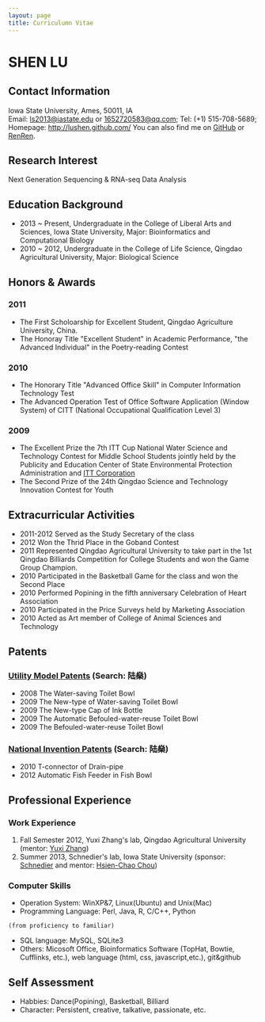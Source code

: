 ```yaml
---
layout: page
title: Curriculumn Vitae
---
```


# SHEN LU

## Contact Information

Iowa State University, Ames, 50011, IA  
Email: ls2013@iastate.edu or 1652720583@qq.com; Tel: (+1) 515-708-5689; 
Homepage: <http://lushen.github.com/>
You can also find me on [GitHub](https://github.com/lushen) or [RenRen](http://www.renren.com/351544831).  

## Research Interest

Next Generation Sequencing & RNA-seq Data Analysis

## Education Background

- 2013 ~ Present, Undergraduate in the College of Liberal Arts and Sciences, Iowa State University, Major: Bioinformatics and Computational Biology
- 2010 ~ 2012, Undergraduate in the College of Life Science, Qingdao Agricultural University, Major: Biological Science

## Honors & Awards


### 2011

- The First Scholoarship for Excellent Student, Qingdao Agriculture University, China.
- The Honoray Title "Excellent Student" in Academic Performance, "the Advanced Individual" in the Poetry-reading Contest

### 2010

- The Honorary Title "Advanced Office Skill" in Computer Information Technology Test
- The Advanced Operation Test of Office Software Application (Window System) of CITT (National Occupational Qualification Level 3)

### 2009

- The Excellent Prize the 7th ITT Cup National Water Science and Technology Contest for Middle School Students jointly held by the Publicity and Education Center of State Environmental Protection Administration and [ITT Corporation](http://www.itt.com/) 
- The Second Prize of the 24th Qingdao Science and Technology Innovation Contest for Youth

## Extracurricular Activities

- 2011-2012 Served as the Study Secretary of the class
- 2012      Won the Thrid Place in the Goband Contest
- 2011      Represented Qingdao Agricultural University to take part in the 1st Qingdao Billiards Competition for College Students and won the Game Group Champion.
- 2010      Participated in the Basketball Game for the class and won the Second Place
- 2010      Performed Popining in the fifth anniversary Celebration of Heart Association
- 2010      Participated in the Price Surveys held by Marketing Association
- 2010      Acted as Art member of College of Animal Sciences and Technology

## Patents

### [Utility Model Patents](http://www.sipo.gov.cn/zljs) (Search: 陆燊)

- 2008 The Water-saving Toilet Bowl
- 2009 The New-type of Water-saving Toilet Bowl
- 2009 The New-type Cap of Ink Bottle
- 2009 The Automatic Befouled-water-reuse Toilet Bowl
- 2009 The Befouled-water-reuse Toilet Bowl

### [National Invention Patents](http://www.sipo.gov.cn/zljs) (Search: 陆燊)

- 2010 T-connector of Drain-pipe
- 2012 Automatic Fish Feeder in Fish Bowl

## Professional Experience

### Work Experience

1. Fall Semester 2012, Yuxi Zhang's lab, Qingdao Agricultural University (mentor: [Yuxi Zhang]())
2. Summer 2013, Schnedier's lab, Iowa State University (sponsor: [Schnedier](http://www.gdcb.iastate.edu/News/news_item_sschneidercarver.shtml) and mentor: [Hsien-Chao Chou](http://www.bcb.iastate.edu/students/studentpics.html#chou_h))

### Computer Skills

- Operation System: WinXP&7, Linux(Ubuntu) and Unix(Mac) 
- Programming Language: Perl, Java, R, C/C++, Python 
```
(from proficiency to familiar)
```
- SQL language: MySQL, SQLite3
- Others: Micosoft Office, Bioinformatics Software (TopHat, Bowtie, Cufflinks, etc.), web language (html, css, javascript,etc.), git&github

## Self Assessment

- Habbies: Dance(Popining), Basketball, Billiard
- Character: Persistent, creative, talkative, passionate, etc.

